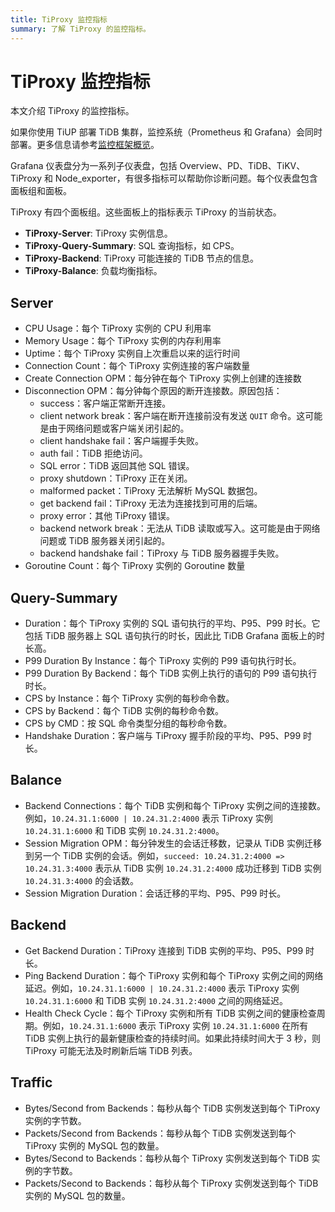 ```yaml
---
title: TiProxy 监控指标
summary: 了解 TiProxy 的监控指标。
---
```


# TiProxy 监控指标

本文介绍 TiProxy 的监控指标。

如果你使用 TiUP 部署 TiDB 集群，监控系统（Prometheus 和 Grafana）会同时部署。更多信息请参考[监控框架概览](/tidb-monitoring-framework.md)。

Grafana 仪表盘分为一系列子仪表盘，包括 Overview、PD、TiDB、TiKV、TiProxy 和 Node\_exporter，有很多指标可以帮助你诊断问题。每个仪表盘包含面板组和面板。

TiProxy 有四个面板组。这些面板上的指标表示 TiProxy 的当前状态。

- **TiProxy-Server**: TiProxy 实例信息。
- **TiProxy-Query-Summary**: SQL 查询指标，如 CPS。
- **TiProxy-Backend**: TiProxy 可能连接的 TiDB 节点的信息。
- **TiProxy-Balance**: 负载均衡指标。

## Server

- CPU Usage：每个 TiProxy 实例的 CPU 利用率
- Memory Usage：每个 TiProxy 实例的内存利用率
- Uptime：每个 TiProxy 实例自上次重启以来的运行时间
- Connection Count：每个 TiProxy 实例连接的客户端数量
- Create Connection OPM：每分钟在每个 TiProxy 实例上创建的连接数
- Disconnection OPM：每分钟每个原因的断开连接数。原因包括：
    - success：客户端正常断开连接。
    - client network break：客户端在断开连接前没有发送 `QUIT` 命令。这可能是由于网络问题或客户端关闭引起的。
    - client handshake fail：客户端握手失败。
    - auth fail：TiDB 拒绝访问。
    - SQL error：TiDB 返回其他 SQL 错误。
    - proxy shutdown：TiProxy 正在关闭。
    - malformed packet：TiProxy 无法解析 MySQL 数据包。
    - get backend fail：TiProxy 无法为连接找到可用的后端。
    - proxy error：其他 TiProxy 错误。
    - backend network break：无法从 TiDB 读取或写入。这可能是由于网络问题或 TiDB 服务器关闭引起的。
    - backend handshake fail：TiProxy 与 TiDB 服务器握手失败。
- Goroutine Count：每个 TiProxy 实例的 Goroutine 数量

## Query-Summary

- Duration：每个 TiProxy 实例的 SQL 语句执行的平均、P95、P99 时长。它包括 TiDB 服务器上 SQL 语句执行的时长，因此比 TiDB Grafana 面板上的时长高。
- P99 Duration By Instance：每个 TiProxy 实例的 P99 语句执行时长。
- P99 Duration By Backend：每个 TiDB 实例上执行的语句的 P99 语句执行时长。
- CPS by Instance：每个 TiProxy 实例的每秒命令数。
- CPS by Backend：每个 TiDB 实例的每秒命令数。
- CPS by CMD：按 SQL 命令类型分组的每秒命令数。
- Handshake Duration：客户端与 TiProxy 握手阶段的平均、P95、P99 时长。

## Balance

- Backend Connections：每个 TiDB 实例和每个 TiProxy 实例之间的连接数。例如，`10.24.31.1:6000 | 10.24.31.2:4000` 表示 TiProxy 实例 `10.24.31.1:6000` 和 TiDB 实例 `10.24.31.2:4000`。
- Session Migration OPM：每分钟发生的会话迁移数，记录从 TiDB 实例迁移到另一个 TiDB 实例的会话。例如，`succeed: 10.24.31.2:4000 => 10.24.31.3:4000` 表示从 TiDB 实例 `10.24.31.2:4000` 成功迁移到 TiDB 实例 `10.24.31.3:4000` 的会话数。
- Session Migration Duration：会话迁移的平均、P95、P99 时长。

## Backend

- Get Backend Duration：TiProxy 连接到 TiDB 实例的平均、P95、P99 时长。
- Ping Backend Duration：每个 TiProxy 实例和每个 TiProxy 实例之间的网络延迟。例如，`10.24.31.1:6000 | 10.24.31.2:4000` 表示 TiProxy 实例 `10.24.31.1:6000` 和 TiDB 实例 `10.24.31.2:4000` 之间的网络延迟。
- Health Check Cycle：每个 TiProxy 实例和所有 TiDB 实例之间的健康检查周期。例如，`10.24.31.1:6000` 表示 TiProxy 实例 `10.24.31.1:6000` 在所有 TiDB 实例上执行的最新健康检查的持续时间。如果此持续时间大于 3 秒，则 TiProxy 可能无法及时刷新后端 TiDB 列表。

## Traffic

- Bytes/Second from Backends：每秒从每个 TiDB 实例发送到每个 TiProxy 实例的字节数。
- Packets/Second from Backends：每秒从每个 TiDB 实例发送到每个 TiProxy 实例的 MySQL 包的数量。
- Bytes/Second to Backends：每秒从每个 TiProxy 实例发送到每个 TiDB 实例的字节数。
- Packets/Second to Backends：每秒从每个 TiProxy 实例发送到每个 TiDB 实例的 MySQL 包的数量。